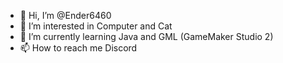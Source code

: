 - 👋 Hi, I’m @Ender6460
- 👀 I’m interested in Computer and Cat
- 🌱 I’m currently learning Java and GML (GameMaker Studio 2)
- 📫 How to reach me Discord
  

<!---
Ender6460/Ender6460 is a ✨ special ✨ repository because its `README.md` (this file) appears on your GitHub profile.
You can click the Preview link to take a look at your changes.
--->
